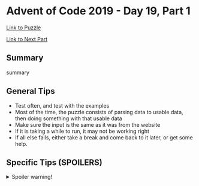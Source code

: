 # Advent of Code 2019 - Day 19, Part 1

[Link to Puzzle](https://adventofcode.com/2019/day/19)

[Link to Next Part](https://github.com/CodingAP/unofficial-aoc-syllabus/blob/main/years/2019/day19/part2.md)

## Summary
summary

## General Tips
- Test often, and test with the examples
- Most of the time, the puzzle consists of parsing data to usable data, then doing something with that usable data
- Make sure the input is the same as it was from the website
- If it is taking a while to run, it may not be working right
- If all else fails, either take a break and come back to it later, or get some help.

## Specific Tips (SPOILERS)
<details> <summary>Spoiler warning!</summary>

specific tips

</details>